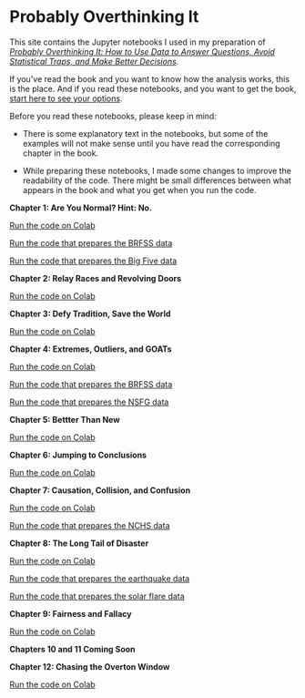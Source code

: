 # Probably Overthinking It

This site contains the Jupyter notebooks I used in my preparation of *[Probably Overthinking It: How to Use Data to Answer Questions, Avoid Statistical Traps, and Make Better Decisions](https://greenteapress.com/wp/probably-overthinking-it/)*.

If you've read the book and you want to know how the analysis works, this is the place.
And if you read these notebooks, and you want to get the book, [start here to see your options](https://greenteapress.com/wp/probably-overthinking-it/).

Before you read these notebooks, please keep in mind:

* There is some explanatory text in the notebooks, but some of the examples will not make sense until you have read the corresponding chapter in the book.

* While preparing these notebooks, I made some changes to improve the readability of the code. There might be small differences between what appears in the book and what you get when you run the code.

**Chapter 1: Are You Normal? Hint: No.**

[Run the code on Colab](https://colab.research.google.com/github/AllenDowney/ProbablyOverthinkingIt/blob/book/notebooks/gaussian.ipynb)

[Run the code that prepares the BRFSS data](https://colab.research.google.com/github/AllenDowney/ProbablyOverthinkingIt/blob/book/notebooks/clean_brfss.ipynb)

[Run the code that prepares the Big Five data](https://colab.research.google.com/github/AllenDowney/ProbablyOverthinkingIt/blob/book/notebooks/clean_big_five.ipynb)


**Chapter 2: Relay Races and Revolving Doors**

[Run the code on Colab](https://colab.research.google.com/github/AllenDowney/ProbablyOverthinkingIt/blob/book/notebooks/inspection.ipynb)


**Chapter 3: Defy Tradition, Save the World**

[Run the code on Colab](https://colab.research.google.com/github/AllenDowney/ProbablyOverthinkingIt/blob/book/notebooks/preston.ipynb)


**Chapter 4: Extremes, Outliers, and GOATs**

[Run the code on Colab](https://colab.research.google.com/github/AllenDowney/ProbablyOverthinkingIt/blob/book/notebooks/lognormal.ipynb)

[Run the code that prepares the BRFSS data](https://colab.research.google.com/github/AllenDowney/ProbablyOverthinkingIt/blob/book/notebooks/clean_brfss.ipynb)

[Run the code that prepares the NSFG data](https://colab.research.google.com/github/AllenDowney/ProbablyOverthinkingIt/blob/book/notebooks/nsfg_clean.ipynb)


**Chapter 5: Bettter Than New**

[Run the code on Colab](https://colab.research.google.com/github/AllenDowney/ProbablyOverthinkingIt/blob/book/notebooks/nbue.ipynb)


**Chapter 6: Jumping to Conclusions**

[Run the code on Colab](https://colab.research.google.com/github/AllenDowney/ProbablyOverthinkingIt/blob/book/notebooks/berkson.ipynb)


**Chapter 7: Causation, Collision, and Confusion**

[Run the code on Colab](https://colab.research.google.com/github/AllenDowney/ProbablyOverthinkingIt/blob/book/notebooks/birthweight.ipynb)

[Run the code that prepares the NCHS data](https://colab.research.google.com/github/AllenDowney/ProbablyOverthinkingIt/blob/book/notebooks/clean_nchs.ipynb)


**Chapter 8: The Long Tail of Disaster**

[Run the code on Colab](https://colab.research.google.com/github/AllenDowney/ProbablyOverthinkingIt/blob/book/notebooks/longtail.ipynb)

[Run the code that prepares the earthquake data](https://colab.research.google.com/github/AllenDowney/ProbablyOverthinkingIt/blob/book/notebooks/clean_quake.ipynb)

[Run the code that prepares the solar flare data](https://colab.research.google.com/github/AllenDowney/ProbablyOverthinkingIt/blob/book/notebooks/clean_flare.ipynb)

**Chapter 9: Fairness and Fallacy**

[Run the code on Colab](https://colab.research.google.com/github/AllenDowney/ProbablyOverthinkingIt/blob/book/notebooks/base_rate.ipynb)


**Chapters 10 and 11 Coming Soon**


**Chapter 12: Chasing the Overton Window**

[Run the code on Colab](https://colab.research.google.com/github/AllenDowney/ProbablyOverthinkingIt/blob/book/notebooks/overton.ipynb)
